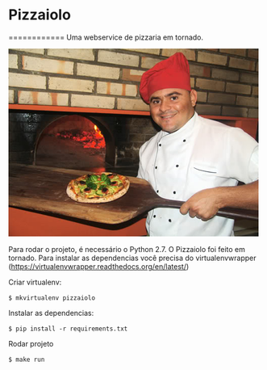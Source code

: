 # Pizzaiolo
============
Uma webservice de pizzaria em tornado.

![Pizzaiolo](/docs/img/pizzaiolo.jpg)

Para rodar o projeto, é necessário o Python 2.7.
O Pizzaiolo foi feito em tornado. Para instalar as dependencias você precisa do virtualenvwrapper (https://virtualenvwrapper.readthedocs.org/en/latest/)

Criar virtualenv:
```
$ mkvirtualenv pizzaiolo
```

Instalar as dependencias:
```
$ pip install -r requirements.txt
```

Rodar projeto
```
$ make run
```
